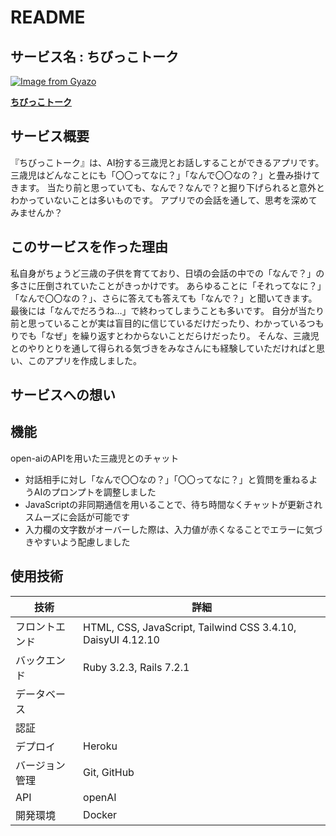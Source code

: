 # README

## サービス名 : ちびっこトーク
[![Image from Gyazo](https://i.gyazo.com/2a4c972aa5a3bac36a86d278b5d32081.png)](https://gyazo.com/2a4c972aa5a3bac36a86d278b5d32081)

[**ちびっこトーク**](https://aichild-talk-2ce903ce7ec6.herokuapp.com/)


## サービス概要
『ちびっこトーク』は、AI扮する三歳児とお話しすることができるアプリです。
三歳児はどんなことにも「〇〇ってなに？」「なんで〇〇なの？」と畳み掛けてきます。
当たり前と思っていても、なんで？なんで？と掘り下げられると意外とわかっていないことは多いものです。
アプリでの会話を通して、思考を深めてみませんか？


## このサービスを作った理由
私自身がちょうど三歳の子供を育てており、日頃の会話の中での「なんで？」の多さに圧倒されていたことがきっかけです。
あらゆることに「それってなに？」「なんで〇〇なの？」、さらに答えても答えても「なんで？」と聞いてきます。最後には「なんでだろうね…」で終わってしまうことも多いです。
自分が当たり前と思っていることが実は盲目的に信じているだけだったり、わかっているつもりでも「なぜ」を繰り返すとわからないことだらけだったり。
そんな、三歳児とのやりとりを通して得られる気づきをみなさんにも経験していただければと思い、このアプリを作成しました。


## サービスへの想い



## 機能
open-aiのAPIを用いた三歳児とのチャット
- 対話相手に対し「なんで〇〇なの？」「〇〇ってなに？」と質問を重ねるようAIのプロンプトを調整しました
- JavaScriptの非同期通信を用いることで、待ち時間なくチャットが更新されスムーズに会話が可能です
- 入力欄の文字数がオーバーした際は、入力値が赤くなることでエラーに気づきやすいよう配慮しました




## 使用技術
| 技術           | 詳細                                                      | 
| -------------- | --------------------------------------------------------- | 
| フロントエンド | HTML, CSS, JavaScript, Tailwind CSS 3.4.10, DaisyUI 4.12.10 | 
| バックエンド   | Ruby 3.2.3, Rails 7.2.1                              | 
| データベース   |                                                           | 
| 認証           |                                                           | 
| デプロイ       | Heroku                                                  | 
| バージョン管理 | Git, GitHub                                               | 
| API            |  openAI                                                         | 
| 開発環境       | Docker                                                    | 
 


